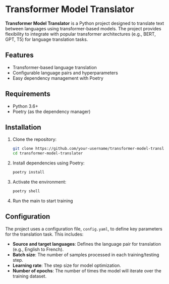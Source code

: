 # Transformer Model Translator

**Transformer Model Translator** is a Python project designed to translate text between languages using transformer-based models. The project provides flexibility to integrate with popular transformer architectures (e.g., BERT, GPT, T5) for language translation tasks.

## Features

- Transformer-based language translation
- Configurable language pairs and hyperparameters
- Easy dependency management with Poetry

## Requirements

- Python 3.6+
- Poetry (as the dependency manager)

## Installation

1. Clone the repository:

    ```bash
    git clone https://github.com/your-username/transformer-model-translater.git
    cd transformer-model-translater
    ```
2.  Install dependencies using Poetry:
    ```bash
    poetry install
    ```
3.  Activate the environment:
    ```bash
    poetry shell
    ```
4. Run the main to start training

## Configuration

The project uses a configuration file, `config.yaml`, to define key parameters for the translation task. This includes:

- **Source and target languages**: Defines the language pair for translation (e.g., English to French).
- **Batch size**: The number of samples processed in each training/testing step.
- **Learning rate**: The step size for model optimization.
- **Number of epochs**: The number of times the model will iterate over the training dataset.


